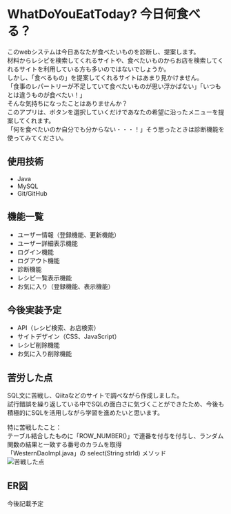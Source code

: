 # WhatDoYouEatToday? 今日何食べる？               

このwebシステムは今日あなたが食べたいものを診断し、提案します。     
材料からレシピを検索してくれるサイトや、食べたいものからお店を検索してくれるサイトを利用している方も多いのではないでしょうか。     
しかし、「食べるもの」を提案してくれるサイトはあまり見かけません。      
「食事のレパートリーが不足していて食べたいものが思い浮かばない」「いつもとは違うものが食べたい！」    
そんな気持ちになったことはありませんか？      
このアプリは、ボタンを選択していくだけであなたの希望に沿ったメニューを提案してくれます。      
「何を食べたいのか自分でも分からない・・・！」そう思ったときは診断機能を使ってみてください。   

## 使用技術        
- Java    
- MySQL      
- Git/GitHub


## 機能一覧      
- ユーザー情報（登録機能、更新機能）
- ユーザー詳細表示機能    
- ログイン機能    
- ログアウト機能    
- 診断機能    
- レシピ一覧表示機能
- お気に入り（登録機能、表示機能）

## 今後実装予定    
- API（レシピ検索、お店検索）   
- サイトデザイン（CSS、JavaScript）   
- レシピ削除機能   
- お気に入り削除機能   


## 苦労した点
SQL文に苦戦し、Qiitaなどのサイトで調べながら作成しました。    
試行錯誤を繰り返している中でSQLの面白さに気づくことができたため、今後も積極的にSQLを活用しながら学習を進めたいと思います。    

特に苦戦したこと：    
テーブル結合したものに「ROW_NUMBER()」で連番を付与を付与し、ランダム関数の結果と一致する番号のカラムを取得     
「WesternDaoImpl.java」の select(String strId) メソッド     
![苦戦した点](https://github.com/Erina-Aramaki/WhatDoYouEatToday/assets/75921588/a92f7a62-2198-4580-8223-9b87ba95a10c)

## ER図
今後記載予定




